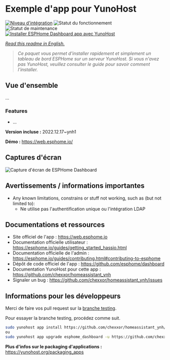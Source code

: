 # Exemple d'app pour YunoHost

[![Niveau d'intégration](https://dash.yunohost.org/integration/esphome_dashboard.svg)](https://dash.yunohost.org/appci/app/esphome_dashboard) ![Statut du fonctionnement](https://ci-apps.yunohost.org/ci/badges/esphome_dashboard.status.svg) ![Statut de maintenance](https://ci-apps.yunohost.org/ci/badges/esphome_dashboard.maintain.svg)
[![Installer ESPHome Dashboard app avec YunoHost](https://install-app.yunohost.org/install-with-yunohost.svg)](https://install-app.yunohost.org/?app=esphome_dashboard)

*[Read this readme in English.](./README.md)*

> *Ce paquet vous permet d'installer rapidement et simplement un tableau de bord ESPHome sur un serveur YunoHost.
Si vous n'avez pas YunoHost, veuillez consulter le guide pour savoir comment l'installer.*

## Vue d'ensemble

...

### Features

- ...

**Version incluse :** 2022.12.17~ynh1

**Démo :** https://web.esphome.io/

## Captures d'écran

![Capture d'écran de ESPHome Dashboard](./doc/screenshots/dashboard_states.jpg)

## Avertissements / informations importantes

* Any known limitations, constrains or stuff not working, such as (but not limited to):
    * Ne utilise pas l'authentification unique ou l'intégration LDAP

## Documentations et ressources

* Site officiel de l'app : <https://web.esphome.io>
* Documentation officielle utilisateur : <https://esphome.io/guides/getting_started_hassio.html>
* Documentation officielle de l'admin : <https://esphome.io/guides/contributing.html#contributing-to-esphome>
* Dépôt de code officiel de l'app : <https://github.com/esphome/dashboard>
* Documentation YunoHost pour cette app : <https://github.com/chexxor/homeassistant_ynh>
* Signaler un bug : <https://github.com/chexxor/homeassistant_ynh/issues>

## Informations pour les développeurs

Merci de faire vos pull request sur la [branche testing](https://github.com/chexxor/homeassistant_ynh/tree/testing).

Pour essayer la branche testing, procédez comme suit.

``` bash
sudo yunohost app install https://github.com/chexxor/homeassistant_ynh/tree/testing --debug
ou
sudo yunohost app upgrade esphome_dashboard -u https://github.com/chexxor/homeassistant_ynh/tree/testing --debug
```

**Plus d'infos sur le packaging d'applications :** <https://yunohost.org/packaging_apps>
